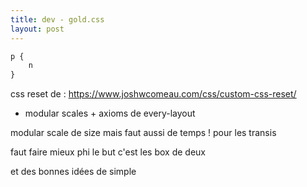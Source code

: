 ```yaml
---
title: dev - gold.css
layout: post
---
```


```css
p {
    n
}
```


css reset de :
https://www.joshwcomeau.com/css/custom-css-reset/

+ modular scales + axioms de
every-layout

modular scale de size mais faut aussi de temps !
pour les transis

faut faire mieux phi
le but c'est les box de deux

et des bonnes idées de simple
